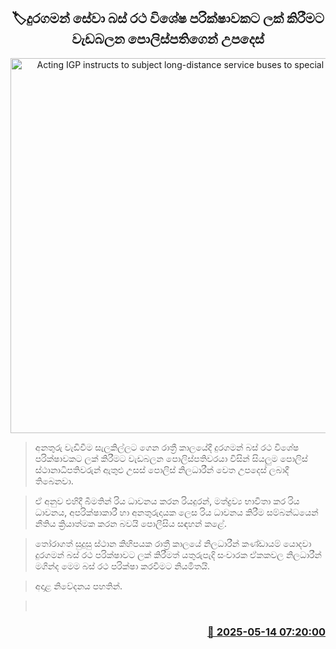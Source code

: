 <p align='center'><b><h2 align='center' title='Acting IGP instructs to subject long-distance service buses to special inspection'>🏷දුරගමන් සේවා බස් රථ විශේෂ පරික්ෂාවකට ලක් කිරීමට වැඩබලන පොලිස්පතිගෙන් උපදෙස්</h2></b></p>
<p align='center'><img src='https://helakuru.sgp1.cdn.digitaloceanspaces.com/esana/images/lib/semi-bus[1].jpg' width='600' alt='Acting IGP instructs to subject long-distance service buses to special inspection'></p>

> අනතුරු වැඩිවීම සැලකිල්ලට ගෙන රාත්‍රී කාලයේදී දුරගමන් බස් රථ විශේෂ පරික්ෂාවකට ලක් කිරීමට වැඩබලන පොලිස්පතිවරයා විසින් සියලුම පොලිස් ස්ථානාධිපතිවරුන් ඇතුළු උසස් පොලිස් නිලධාරීන් වෙත උපදෙස් ලබාදී තිබෙනවා.

> ඒ අනුව එහිදී බීමතින් රිය ධාවනය කරන රියදුරන්, මත්ද්‍රව්‍ය භාවිතා කර රිය ධාවනය, අපරික්ෂාකාරී හා අනතුරුදායක ලෙස රිය ධාවනය කිරීම සම්බන්ධයෙන් නීතිය ක්‍රියාත්මක කරන බවයි පොලීසිය සඳහන් කළේ.

> තෝරාගත් සුදුසු ස්ථාන කිහිපයක රාත්‍රී කාලයේ නිලධාරීන් කණ්ඩායම් යොදවා දුරගමන් බස් රථ පරික්ෂාවට ලක් කිරීමත් යතුරුපැදි සංචාරක ඒකකවල නිලධාරීන් මගින්ද මෙම බස් රථ පරික්ෂා කරවීමට නියමිතයි.

> අදාළ නිවේදනය පහතින්.

>  



<h3 align='right'><a href='https://www.helakuru.lk/esana/p/110055/'>📅 2025-05-14 07:20:00</a></h3>
